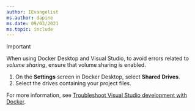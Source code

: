 ```yaml
---
author: IEvangelist
ms.author: dapine
ms.date: 09/03/2021
ms.topic: include
---
```


> [!IMPORTANT]
> When using Docker Desktop and Visual Studio, to avoid errors related to _volume sharing_, ensure that volume sharing is enabled.
>
> 1. On the **Settings** screen in Docker Desktop, select **Shared Drives**.
> 2. Select the drives containing your project files.
>
> For more information, see [Troubleshoot Visual Studio development with Docker](/visualstudio/containers/troubleshooting-docker-errors#volume-sharing-is-not-enabled-enable-volume-sharing-in-the-docker-ce-for-windows-settings--linux-containers-only).

